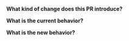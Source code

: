**What kind of change does this PR introduce?**
<!-- Clear and concise description of this PR. -->



**What is the current behavior?**
<!-- You can also link to an open issue here. -->



**What is the new behavior?**
<!-- Describe what's changed. -->


